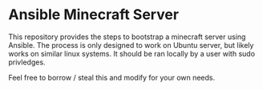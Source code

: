 # Ansible Minecraft Server

This repository provides the steps to bootstrap a minecraft server using Ansible. The process is only designed to work on Ubuntu server, but likely works on similar linux systems. It should be ran locally by a user with sudo privledges. 

Feel free to borrow / steal this and modify for your own needs.

